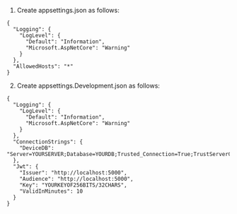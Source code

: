 1. Create appsettings.json as follows:
```
{
  "Logging": {
    "LogLevel": {
      "Default": "Information",
      "Microsoft.AspNetCore": "Warning"
    }
  },
  "AllowedHosts": "*"
}
```
2. Create appsettings.Development.json as follows:
```
{
  "Logging": {
    "LogLevel": {
      "Default": "Information",
      "Microsoft.AspNetCore": "Warning"
    }
  },
  "ConnectionStrings": {
    "DeviceDB": "Server=YOURSERVER;Database=YOURDB;Trusted_Connection=True;TrustServerCertificate=True;"
  },
  "Jwt": {
    "Issuer": "http://localhost:5000",
    "Audience": "http://localhost:5000",
    "Key": "YOURKEYOF256BITS/32CHARS",
    "ValidInMinutes": 10
  }
}
```
